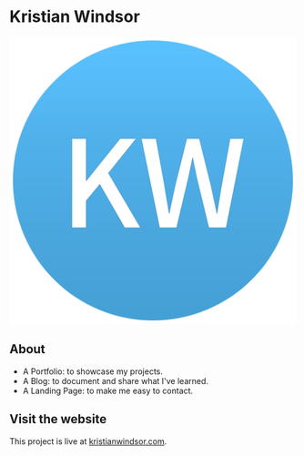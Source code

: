 # Kristian Windsor

![Kristian Windsor logo](src/icon/kristian-windsor-logo.png)

## About

* A Portfolio: to showcase my projects.
* A Blog: to document and share what I've learned.
* A Landing Page: to make me easy to contact.

## Visit the website 
This project is live at [kristianwindsor.com](https://kristianwindsor.com/).
